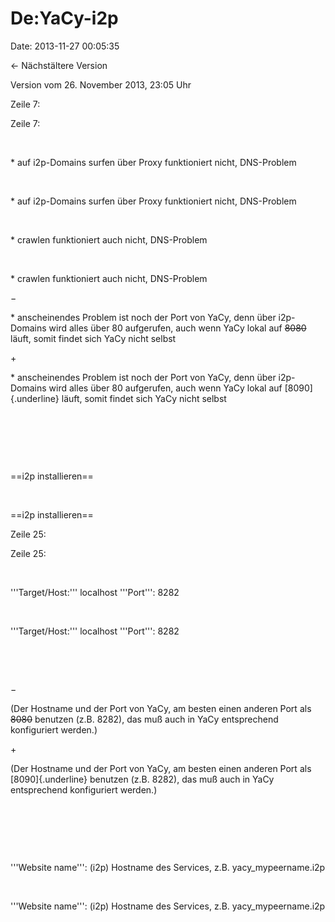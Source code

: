 De:YaCy-i2p
===========

Date: 2013-11-27 00:05:35

← Nächstältere Version

Version vom 26. November 2013, 23:05 Uhr

Zeile 7:

Zeile 7:

 

<div>

\* auf i2p-Domains surfen über Proxy funktioniert nicht, DNS-Problem

</div>

 

<div>

\* auf i2p-Domains surfen über Proxy funktioniert nicht, DNS-Problem

</div>

 

<div>

\* crawlen funktioniert auch nicht, DNS-Problem

</div>

 

<div>

\* crawlen funktioniert auch nicht, DNS-Problem

</div>

−

<div>

\* anscheinendes Problem ist noch der Port von YaCy, denn über
i2p-Domains wird alles über 80 aufgerufen, auch wenn YaCy lokal auf
~~8080~~ läuft, somit findet sich YaCy nicht selbst

</div>

\+

<div>

\* anscheinendes Problem ist noch der Port von YaCy, denn über
i2p-Domains wird alles über 80 aufgerufen, auch wenn YaCy lokal auf
[8090]{.underline} läuft, somit findet sich YaCy nicht selbst

</div>

 

 

 

<div>

==i2p installieren==

</div>

 

<div>

==i2p installieren==

</div>

Zeile 25:

Zeile 25:

 

<div>

\'\'\'Target/Host:\'\'\' localhost \'\'\'Port\'\'\': 8282  

</div>

 

<div>

\'\'\'Target/Host:\'\'\' localhost \'\'\'Port\'\'\': 8282  

</div>

 

 

−

<div>

(Der Hostname und der Port von YaCy, am besten einen anderen Port als
~~8080~~ benutzen (z.B. 8282), das muß auch in YaCy entsprechend
konfiguriert werden.)

</div>

\+

<div>

(Der Hostname und der Port von YaCy, am besten einen anderen Port als
[8090]{.underline} benutzen (z.B. 8282), das muß auch in YaCy
entsprechend konfiguriert werden.)

</div>

 

 

 

<div>

\'\'\'Website name\'\'\': (i2p) Hostname des Services, z.B.
yacy\_mypeername.i2p

</div>

 

<div>

\'\'\'Website name\'\'\': (i2p) Hostname des Services, z.B.
yacy\_mypeername.i2p

</div>
